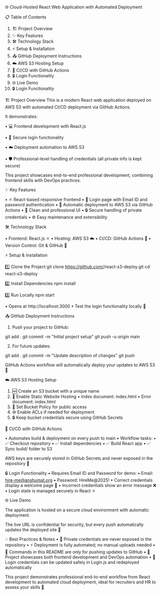 🌐 Cloud-Hosted React Web Application with Automated Deployment






📋 Table of Contents
 1. 🏗️ Project Overview
 2. ✨ Key Features
 3. 🛠️ Technology Stack
 4. ⚡ Setup & Installation
 5. 📤 GitHub Deployment Instructions
 6. ☁️ AWS S3 Hosting Setup
 7. 🔄 CI/CD with GitHub Actions
 8. 🔒 Login Functionality 
 9. 🌐 Live Demo
10. 🔒 Login Functionality

🏗️ Project Overview
   This is a modern React web application deployed on AWS S3 with automated CI/CD  deployment via GitHub Actions.
  
It demonstrates:

• 💻 Frontend development with React.js

• 🔐 Secure login functionality

• ☁️ Deployment automation to AWS S3

• 🛡️ Professional-level handling of credentials (all private info is kept secure)

 This project showcases end-to-end professional development, combining frontend skills with DevOps practices.

✨ Key Features

• ⚛️ React-based responsive frontend
• 🔑 Login page with Email ID and password authentication
• 🚀 Automatic deployment to AWS S3 via GitHub Actions
• 🎨 Clean and professional UI
• 🔒 Secure handling of private credentials
• ⚙️ Easy maintenance and extensibility

🛠️ Technology Stack

• Frontend: React.js ⚛️
• Hosting: AWS S3 ☁️
• CI/CD: GitHub Actions 🔄
• Version Control: Git & GitHub 🐙

⚡ Setup & Installation

1️⃣ Clone the Project
git clone https://github.com/<your-username>/react-s3-deploy.git
cd react-s3-deploy

2️⃣ Install Dependencies
npm install

3️⃣ Run Locally
npm start

• Opens at http://localhost:3000
• Test the login functionality locally 🔑

📤 GitHub Deployment Instructions
 1. Push your project to GitHub:

git add .
git commit -m "Initial project setup"
git push -u origin main

 2. For future updates:

git add .
git commit -m "Update description of changes"
git push

 GitHub Actions workflow will automatically deploy your updates to AWS S3 🚀

☁️ AWS S3 Hosting Setup

1. 🆕 Create an S3 bucket with a unique name
2. 🔧 Enable Static Website Hosting
    • Index document: index.html
    • Error document: index.html
3. 🔐 Set Bucket Policy for public access
4. ⚙️ Enable ACLs if needed for deployment
5. 🔒 Keep bucket credentials secure using GitHub Secrets

🔄 CI/CD with GitHub Actions

• Automates build & deployment on every push to main
• Workflow tasks:
  • ✅ Checkout repository
  • ✅ Install dependencies
  • ✅ Build React app
  • ✅ Sync build/ folder to S3

AWS keys are securely stored in GitHub Secrets and never exposed in the repository 🔐

🔒 Login Functionality
 • Requires Email ID and Password for demo:
   • Email: hire-me@anshumat.org
   • Password: HireMe@2025!
 • Correct credentials display a welcome page 🎉
 • Incorrect credentials show an error message ❌
 • Login state is managed securely in React ⚛️

🌐 Live Demo

 The application is hosted on a secure cloud environment with automatic deployment.
 
 The live URL is confidential for security, but every push automatically updates the deployed site 🔄

💡 Best Practices & Notes
• 🔑 Private credentials are never exposed in the repository
• ⚡ Deployment is fully automated; no manual uploads needed
• 📝 Commands in this README are only for pushing updates to GitHub
• 🚀 Project showcases both frontend development and DevOps automation
• 🔄 Login credentials can be updated safely in Login.js and redeployed automatically

   This project demonstrates professional end-to-end workflow from React development to automated cloud deployment, ideal for recruiters and HR to assess your skills 💼

